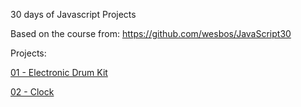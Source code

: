 30 days of Javascript Projects

Based on the course from: https://github.com/wesbos/JavaScript30

Projects: 

[01 - Electronic Drum Kit](01%20-%20JavaScript%20Drum%20Kit/drum-kit.html)

[02 - Clock](02%20-%20JS%20and%20CSS%20Clock/clock.html)